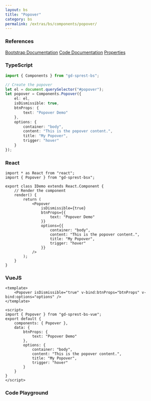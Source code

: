 ```yaml
---
layout: bs
title: "Popover"
category: bs
permalink: /extras/bs/components/popover/
---
```


### References

<div class="bs">
    <div class="list-group">
        <a class="list-group-item list-group-item-action" href="https://getbootstrap.com/docs/4.4/components/popovers">Bootstrap Documentation</a>
        <a class="list-group-item list-group-item-action" href="/docs/sprest-bs/modules/_components_popover_d_.html">Code Documentation</a>
        <a class="list-group-item list-group-item-action" href="/docs/sprest-bs/interfaces/_components_popover_d_.ipopoverprops.html">Properties</a>
    </div>
</div>

### TypeScript

```ts
import { Components } from "gd-sprest-bs";

// Create the popover
let el = document.querySelector("#popover");
let popover = Components.Popover({
    el: el,
    isDismissible: true,
    btnProps: {
        text: "Popover Demo"
    },
    options: {
        container: "body",
        content: "This is the popover content.",
        title: "My Popover",
        trigger: "hover"
    }
});
```

### React

```tsx
import * as React from "react";
import { Popover } from "gd-sprest-bsx";

export class IDemo extends React.Component {
    // Render the component
    render() {
        return (
            <Popover
                isDismissible={true}
                btnProps={{
                    text: "Popover Demo"
                }}
                options={{
                    container: "body",
                    content: "This is the popover content.",
                    title: "My Popover",
                    trigger: "hover"
                }}
            />
        );
    }
}
```

### VueJS

```vue
<template>
    <Popover isDismissible="true" v-bind:btnProps="btnProps" v-bind:options="options" />
</template>

<script>
import { Popover } from "gd-sprest-bs-vue";
export default {
    components: { Popover },
    data: {
        btnProps: {
            text: "Popover Demo"
        },
        options: {
            container: "body",
            content: "This is the popover content.",
            title: "My Popover",
            trigger: "hover"
        }
    }
}
</script>
```

### Code Playground

<div id="playground" class="bs"></div>
<script type="text/javascript">
    // Wait for the page to load
    window.addEventListener("load", function() {
        // Create the code editor
        var editor = CodeEditor(document.getElementById("playground"), true, [
            '// Create the popover',
            'Components.Popover({',
            '\tel: app,',
            '\tisDismissible: true,',
            '\tbtnProps: {',
            '\t\ttext: "Popover Demo"',
            '\t},',
            '\toptions: {',
            '\t\tcontainer: "body",',
            '\t\tcontent: "This is the popover content.",',
            '\t\ttitle: "My Popover",',
            '\t\ttrigger: "hover"',
            '\t}',
            '});'
        ].join('\n'));
    });
</script>